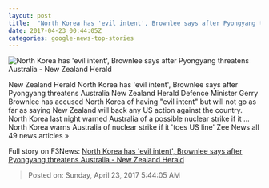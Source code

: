 ```yaml
---
layout: post
title:  "North Korea has 'evil intent', Brownlee says after Pyongyang threatens Australia - New Zealand Herald"
date: 2017-04-23 00:44:05Z
categories: google-news-top-stories
---
```


![North Korea has 'evil intent', Brownlee says after Pyongyang threatens Australia - New Zealand Herald](http://media.nzherald.co.nz/webcontent/image/jpg/201717/SCCZEN_AP170417190426_1024x768.jpg)

New Zealand Herald North Korea has 'evil intent', Brownlee says after Pyongyang threatens Australia New Zealand Herald Defence Minister Gerry Brownlee has accused North Korea of having "evil intent" but will not go as far as saying New Zealand will back any US action against the country. North Korea last night warned Australia of a possible nuclear strike if it ... North Korea warns Australia of nuclear strike if it 'toes US line' Zee News all 49 news articles »


Full story on F3News: [North Korea has 'evil intent', Brownlee says after Pyongyang threatens Australia - New Zealand Herald](http://www.f3nws.com/n/tzKTXE)

> Posted on: Sunday, April 23, 2017 5:44:05 AM
